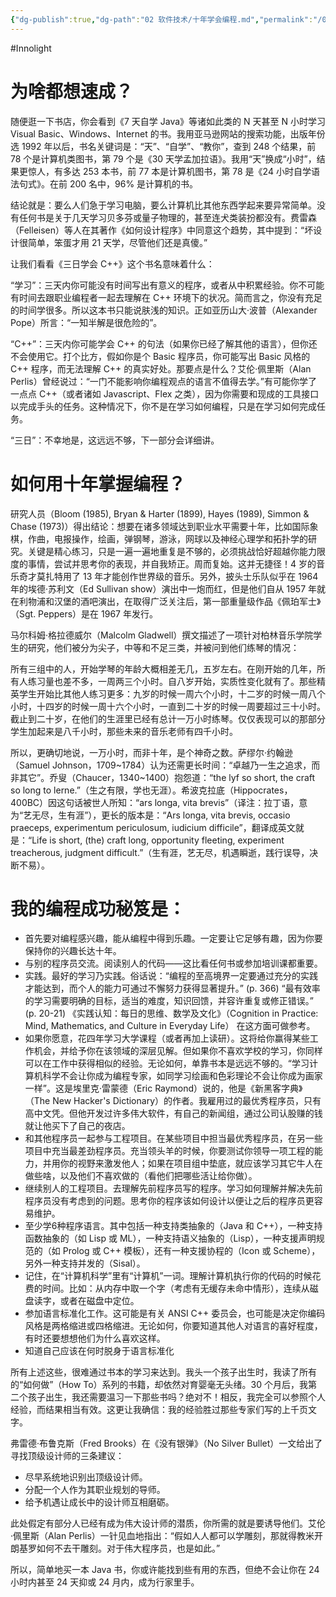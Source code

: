 ```yaml
---
{"dg-publish":true,"dg-path":"02 软件技术/十年学会编程.md","permalink":"/02 软件技术/十年学会编程/","created":"2025-07-10T23:14:31.000+08:00","updated":"2025-07-11T13:39:49.068+08:00"}
---
```


#Innolight

# 为啥都想速成？

随便逛一下书店，你会看到《7 天自学 Java》等诸如此类的 N 天甚至 N 小时学习 Visual Basic、Windows、Internet 的书。我用亚马逊网站的搜索功能，出版年份选 1992 年以后，书名关键词是：“天”、“自学”、“教你”，查到 248 个结果，前 78 个是计算机类图书，第 79 个是《30 天学孟加拉语》。我用“天”换成“小时”，结果更惊人，有多达 253 本书，前 77 本是计算机图书，第 78 是《24 小时自学语法句式》。在前 200 名中，96% 是计算机的书。

结论就是：要么人们急于学习电脑，要么计算机比其他东西学起来要异常简单。没有任何书是关于几天学习贝多芬或量子物理的，甚至连犬类装扮都没有。费雷森（Felleisen）等人在其著作《如何设计程序》中同意这个趋势，其中提到：“坏设计很简单，笨蛋才用 21 天学，尽管他们还是真傻。”

让我们看看《三日学会 C++》这个书名意味着什么：

“学习”：三天内你可能没有时间写出有意义的程序，或者从中积累经验。你不可能有时间去跟职业编程者一起去理解在 C++ 环境下的状况。简而言之，你没有充足的时间学很多。所以这本书只能说肤浅的知识。正如亚历山大·波普（Alexander Pope）所言：“一知半解是很危险的”。

“C++”：三天内你可能学会 C++ 的句法（如果你已经了解其他的语言），但你还不会使用它。打个比方，假如你是个 Basic 程序员，你可能写出 Basic 风格的 C++ 程序，而无法理解 C++ 的真实好处。那要点是什么？艾伦·佩里斯（Alan Perlis）曾经说过：“一门不能影响你编程观点的语言不值得去学。”有可能你学了一点点 C++（或者诸如 Javascript、Flex 之类），因为你需要和现成的工具接口以完成手头的任务。这种情况下，你不是在学习如何编程，只是在学习如何完成任务。

“三日”：不幸地是，这远远不够，下一部分会详细讲。

# 如何用十年掌握编程？

研究人员（Bloom (1985), Bryan & Harter (1899), Hayes (1989), Simmon & Chase (1973)）得出结论：想要在诸多领域达到职业水平需要十年，比如国际象棋，作曲，电报操作，绘画，弹钢琴，游泳，网球以及神经心理学和拓扑学的研究。关键是精心练习，只是一遍一遍地重复是不够的，必须挑战恰好超越你能力限度的事情，尝试并思考你的表现，并自我矫正。周而复始。这并无捷径！4 岁的音乐奇才莫扎特用了 13 年才能创作世界级的音乐。另外，披头士乐队似乎在 1964 年的埃德·苏利文（Ed Sullivan show）演出中一炮而红，但是他们自从 1957 年就在利物浦和汉堡的酒吧演出，在取得广泛关注后，第一部重量级作品《佩珀军士》（Sgt. Peppers）是在 1967 年发行。

马尔科姆·格拉德威尔（Malcolm Gladwell）撰文描述了一项针对柏林音乐学院学生的研究，他们被分为尖子，中等和不足三类，并被问到他们练琴的情况：

所有三组中的人，开始学琴的年龄大概相差无几，五岁左右。在刚开始的几年，所有人练习量也差不多，一周两三个小时。自八岁开始，实质性变化就有了。那些精英学生开始比其他人练习更多：九岁的时候一周六个小时，十二岁的时候一周八个小时，十四岁的时候一周十六个小时，一直到二十岁的时候一周要超过三十小时。截止到二十岁，在他们的生涯里已经有总计一万小时练琴。仅仅表现可以的那部分学生加起来是八千小时，那些未来的音乐老师有四千小时。

所以，更确切地说，一万小时，而非十年，是个神奇之数。萨缪尔·约翰逊（Samuel Johnson，1709~1784）认为还需更长时间：“卓越乃一生之追求，而非其它”。乔叟（Chaucer，1340~1400）抱怨道：“the lyf so short, the craft so long to lerne.”（生之有限，学也无涯）。希波克拉底（Hippocrates，400BC）因这句话被世人所知：“ars longa, vita brevis”（译注：拉丁语，意为“艺无尽，生有涯”），更长的版本是：“Ars longa, vita brevis, occasio praeceps, experimentum periculosum, iudicium difficile”，翻译成英文就是：“Life is short, (the) craft long, opportunity fleeting, experiment treacherous, judgment difficult.”（生有涯，艺无尽，机遇瞬逝，践行误导，决断不易）。

# 我的编程成功秘笈是：

- 首先要对编程感兴趣，能从编程中得到乐趣。一定要让它足够有趣，因为你要保持你的兴趣长达十年。
- 与别的程序员交流。阅读别人的代码——这比看任何书或参加培训课都重要。
- 实践。最好的学习乃实践。俗话说：“编程的至高境界一定要通过充分的实践才能达到，而个人的能力可通过不懈努力获得显著提升。” (p. 366) “最有效率的学习需要明确的目标，适当的难度，知识回馈，并容许重复或修正错误。” (p. 20-21) 《实践认知：每日的思维、数学及文化》（Cognition in Practice: Mind, Mathematics, and Culture in Everyday Life） 在这方面可做参考。
- 如果你愿意，花四年学习大学课程（或者再加上读研）。这将给你赢得某些工作机会，并给予你在该领域的深层见解。但如果你不喜欢学校的学习，你同样可以在工作中获得相似的经验。无论如何，单靠书本是远远不够的。“学习计算机科学不会让你成为编程专家，如同学习绘画和色彩理论不会让你成为画家一样”。这是埃里克·雷蒙德（Eric Raymond）说的，他是《新黑客字典》（The New Hacker's Dictionary）的作者。我雇用过的最优秀程序员，只有高中文凭。但他开发过许多伟大软件，有自己的新闻组，通过公司认股赚的钱就让他买下了自己的夜店。
- 和其他程序员一起参与工程项目。在某些项目中担当最优秀程序员，在另一些项目中充当最差劲程序员。充当领头羊的时候，你要测试你领导一项工程的能力，并用你的视野来激发他人；如果在项目组中垫底，就应该学习其它牛人在做些啥，以及他们不喜欢做的（看他们把哪些活让给你做）。
- 继续别人的工程项目。去理解先前程序员写的程序。学习如何理解并解决先前程序员没有考虑到的问题。思考你的程序该如何设计以便让之后的程序员更容易维护。
- 至少学6种程序语言。其中包括一种支持类抽象的（Java 和 C++），一种支持函数抽象的（如 Lisp 或 ML），一种支持语义抽象的（Lisp），一种支援声明规范的（如 Prolog 或 C++ 模板），还有一种支援协程的（Icon 或 Scheme），另外一种支持并发的（Sisal）。
- 记住，在“计算机科学”里有“计算机”一词。理解计算机执行你的代码的时候花费的时间。比如：从内存中取一个字（考虑有无缓存未命中情形），连续从磁盘读字，或者在磁盘中定位。
- 参加语言标准化工作。这可能是有关 ANSI C++ 委员会，也可能是决定你编码风格是两格缩进或四格缩进。无论如何，你要知道其他人对语言的喜好程度，有时还要想想他们为什么喜欢这样。
- 知道自己应该在何时脱身于语言标准化

所有上述这些，很难通过书本的学习来达到。我头一个孩子出生时，我读了所有的“如何做”（How To）系列的书籍，却依然对育婴毫无头绪。30 个月后，我第二个孩子出生，我还需要温习一下那些书吗？绝对不！相反，我完全可以参照个人经验，而结果相当有效。这更让我确信：我的经验胜过那些专家们写的上千页文字。

弗雷德·布鲁克斯（Fred Brooks）在《没有银弹》（No Silver Bullet）一文给出了寻找顶级设计师的三条建议：

- 尽早系统地识别出顶级设计师。
- 分配一个人作为其职业规划的导师。
- 给予机遇让成长中的设计师互相磨砺。

此处假定有部分人已经有成为伟大设计师的潜质，你所需的就是要诱导他们。艾伦·佩里斯（Alan Perlis）一针见血地指出：“假如人人都可以学雕刻，那就得教米开朗基罗如何不去干雕刻。对于伟大程序员，也是如此。”

所以，简单地买一本 Java 书，你或许能找到些有用的东西，但绝不会让你在 24 小时内甚至 24 天抑或 24 月内，成为行家里手。